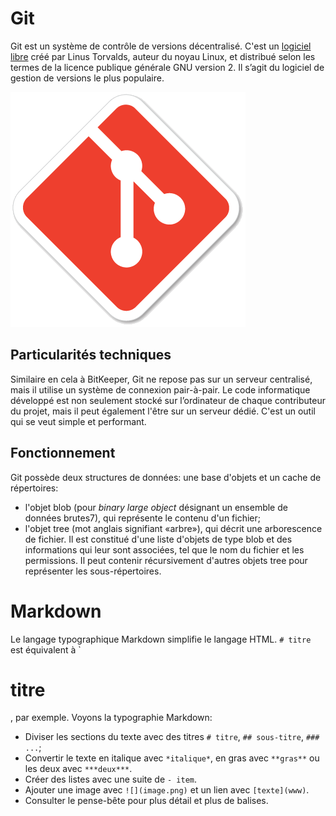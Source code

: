 # Git

Git est un système de contrôle de versions décentralisé. C'est un [logiciel libre](https://fr.wikipedia.org/wiki/Logiciel_libre) créé par Linus Torvalds, auteur du noyau Linux, et distribué selon les termes de la licence publique générale GNU version 2. Il s’agit du logiciel de gestion de versions le plus populaire.

![](img/gitlogo.png)

## Particularités techniques

Similaire en cela à BitKeeper, Git ne repose pas sur un serveur centralisé, mais il utilise un système de connexion pair-à-pair. Le code informatique développé est non seulement stocké sur l’ordinateur de chaque contributeur du projet, mais il peut également l'être sur un serveur dédié. C'est un outil qui se veut simple et performant. 

## Fonctionnement

Git possède deux structures de données: une base d'objets et un cache de répertoires:

- l'objet blob (pour *binary large object* désignant un ensemble de données brutes7), qui représente le contenu d'un fichier;
- l'objet tree (mot anglais signifiant «arbre»), qui décrit une arborescence de fichier. Il est constitué d'une liste d'objets de type blob et des informations qui leur sont associées, tel que le nom du fichier et les permissions. Il peut contenir récursivement d'autres objets tree pour représenter les sous-répertoires.

# Markdown

Le langage typographique Markdown simplifie le langage HTML. `# titre` est équivalent à `<h1>titre</h1>, par exemple. Voyons la typographie Markdown:

- Diviser les sections du texte avec des titres `# titre`, `## sous-titre`, `### ...`;
- Convertir le texte en italique avec `*italique*`, en gras avec `**gras**` ou les deux avec `***deux***`.
- Créer des listes avec une suite de `- item`.
- Ajouter une image avec `![](image.png)` et un lien avec `[texte](www)`.
- Consulter le pense-bête pour plus détail et plus de balises.
